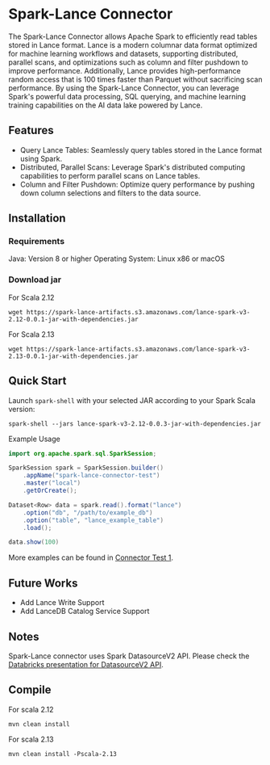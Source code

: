 # Spark-Lance Connector

The Spark-Lance Connector allows Apache Spark to efficiently read tables stored in Lance format.
Lance is a modern columnar data format optimized for machine learning workflows and datasets,
supporting distributed, parallel scans, and optimizations such as column and filter pushdown to improve performance.
Additionally, Lance provides high-performance random access that is 100 times faster than Parquet without sacrificing scan performance.
By using the Spark-Lance Connector, you can leverage Spark's powerful data processing, SQL querying, and machine learning training capabilities on the AI data lake powered by Lance.

## Features

* Query Lance Tables: Seamlessly query tables stored in the Lance format using Spark.
* Distributed, Parallel Scans: Leverage Spark's distributed computing capabilities to perform parallel scans on Lance tables.
* Column and Filter Pushdown: Optimize query performance by pushing down column selections and filters to the data source.

## Installation

### Requirements

Java: Version 8 or higher
Operating System: Linux x86 or macOS

### Download jar

For Scala 2.12
```
wget https://spark-lance-artifacts.s3.amazonaws.com/lance-spark-v3-2.12-0.0.1-jar-with-dependencies.jar
```

For Scala 2.13
```
wget https://spark-lance-artifacts.s3.amazonaws.com/lance-spark-v3-2.13-0.0.1-jar-with-dependencies.jar
```

## Quick Start

Launch `spark-shell` with your selected JAR according to your Spark Scala version:
```
spark-shell --jars lance-spark-v3-2.12-0.0.3-jar-with-dependencies.jar
```

Example Usage
```java
import org.apache.spark.sql.SparkSession;

SparkSession spark = SparkSession.builder()
    .appName("spark-lance-connector-test")
    .master("local")
    .getOrCreate();

Dataset<Row> data = spark.read().format("lance")
    .option("db", "/path/to/example_db")
    .option("table", "lance_example_table")
    .load();

data.show(100)
```

More examples can be found in [Connector Test 1](/src/test/java/com/lancedb/lance/spark/SparkLanceConnectorTest.java).

## Future Works

- Add Lance Write Support
- Add LanceDB Catalog Service Support

## Notes

Spark-Lance connector uses Spark DatasourceV2 API. Please check the [Databricks presentation for DatasourceV2 API](https://www.slideshare.net/databricks/apache-spark-data-source-v2-with-wenchen-fan-and-gengliang-wang).

## Compile

For scala 2.12
```
mvn clean install
```

For scala 2.13
```
mvn clean install -Pscala-2.13
```
